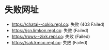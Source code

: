 # 失败网址
- https://chatai--cokio.repl.co: 失败 (403
Failed)
- https://jsn.limkon.repl.co: 失败 (Failed)
- https://rows--zixk.repl.co: 失败 (Failed)
- https://sak.kmco.repl.co: 失败 (Failed)

